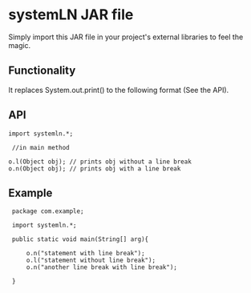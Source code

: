 # systemLN JAR file
 
 Simply import this JAR file in your project's external libraries to feel the magic. 
 
## Functionality 
 It replaces System.out.print() to the following format (See the API). 

## API
    import systemln.*;
    
     //in main method
    
    o.l(Object obj); // prints obj without a line break
    o.n(Object obj); // prints obj with a line break
 

## Example
 
     package com.example;
 
     import systemln.*;
 
     public static void main(String[] arg){
 
         o.n("statement with line break");
         o.l("statement without line break");
         o.n("another line break with line break");
 
     }
 
 

